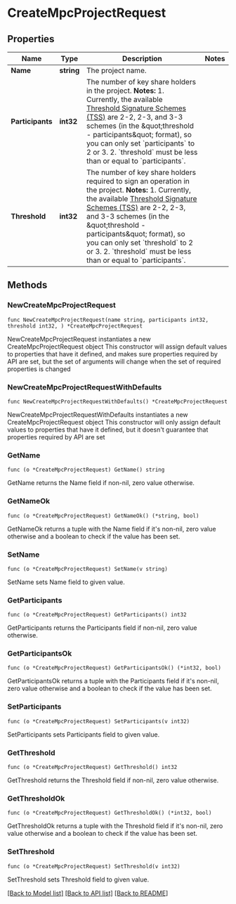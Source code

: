# CreateMpcProjectRequest

## Properties

Name | Type | Description | Notes
------------ | ------------- | ------------- | -------------
**Name** | **string** | The project name. | 
**Participants** | **int32** | The number of key share holders in the project.  **Notes:** 1. Currently, the available [Threshold Signature Schemes (TSS)](https://manuals.cobo.com/en/portal/mpc-wallets/introduction#threshold-signature-scheme-tss) are 2-2, 2-3, and 3-3 schemes (in the \&quot;threshold - participants\&quot; format), so you can only set &#x60;participants&#x60; to 2 or 3.   2. &#x60;threshold&#x60; must be less than or equal to &#x60;participants&#x60;.  | 
**Threshold** | **int32** | The number of key share holders required to sign an operation in the project.  **Notes:** 1. Currently, the available [Threshold Signature Schemes (TSS)](https://manuals.cobo.com/en/portal/mpc-wallets/introduction#threshold-signature-scheme-tss) are 2-2, 2-3, and 3-3 schemes (in the \&quot;threshold - participants\&quot; format), so you can only set &#x60;threshold&#x60; to 2 or 3.   2. &#x60;threshold&#x60; must be less than or equal to &#x60;participants&#x60;.  | 

## Methods

### NewCreateMpcProjectRequest

`func NewCreateMpcProjectRequest(name string, participants int32, threshold int32, ) *CreateMpcProjectRequest`

NewCreateMpcProjectRequest instantiates a new CreateMpcProjectRequest object
This constructor will assign default values to properties that have it defined,
and makes sure properties required by API are set, but the set of arguments
will change when the set of required properties is changed

### NewCreateMpcProjectRequestWithDefaults

`func NewCreateMpcProjectRequestWithDefaults() *CreateMpcProjectRequest`

NewCreateMpcProjectRequestWithDefaults instantiates a new CreateMpcProjectRequest object
This constructor will only assign default values to properties that have it defined,
but it doesn't guarantee that properties required by API are set

### GetName

`func (o *CreateMpcProjectRequest) GetName() string`

GetName returns the Name field if non-nil, zero value otherwise.

### GetNameOk

`func (o *CreateMpcProjectRequest) GetNameOk() (*string, bool)`

GetNameOk returns a tuple with the Name field if it's non-nil, zero value otherwise
and a boolean to check if the value has been set.

### SetName

`func (o *CreateMpcProjectRequest) SetName(v string)`

SetName sets Name field to given value.


### GetParticipants

`func (o *CreateMpcProjectRequest) GetParticipants() int32`

GetParticipants returns the Participants field if non-nil, zero value otherwise.

### GetParticipantsOk

`func (o *CreateMpcProjectRequest) GetParticipantsOk() (*int32, bool)`

GetParticipantsOk returns a tuple with the Participants field if it's non-nil, zero value otherwise
and a boolean to check if the value has been set.

### SetParticipants

`func (o *CreateMpcProjectRequest) SetParticipants(v int32)`

SetParticipants sets Participants field to given value.


### GetThreshold

`func (o *CreateMpcProjectRequest) GetThreshold() int32`

GetThreshold returns the Threshold field if non-nil, zero value otherwise.

### GetThresholdOk

`func (o *CreateMpcProjectRequest) GetThresholdOk() (*int32, bool)`

GetThresholdOk returns a tuple with the Threshold field if it's non-nil, zero value otherwise
and a boolean to check if the value has been set.

### SetThreshold

`func (o *CreateMpcProjectRequest) SetThreshold(v int32)`

SetThreshold sets Threshold field to given value.



[[Back to Model list]](../README.md#documentation-for-models) [[Back to API list]](../README.md#documentation-for-api-endpoints) [[Back to README]](../README.md)


